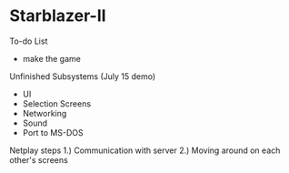 # Starblazer-II
To-do List
- make the game

Unfinished Subsystems (July 15 demo)
- UI
- Selection Screens
- Networking
- Sound
- Port to MS-DOS

Netplay steps
1.) Communication with server
2.) Moving around on each other's screens
